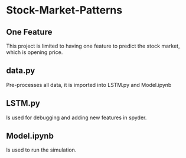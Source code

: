 # Stock-Market-Patterns 

## One Feature
This project is limited to having one feature to predict the stock market, which is opening price.

## data.py 
Pre-processes all data, it is imported into LSTM.py and Model.ipynb

## LSTM.py
Is used for debugging and adding new features in spyder.

## Model.ipynb
Is used to run the simulation.


